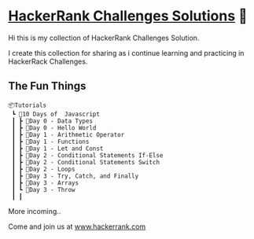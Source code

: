 # [HackerRank Challenges Solutions](https://www.hackerrank.com/) :raised_hands:

Hi this is my collection of HackerRank Challenges Solution.

I create this collection for sharing as i continue learning and practicing in HackerRack Challenges.

## The Fun Things
```
📦Tutorials
 ┗ 📂10 Days of  Javascript
 ┃ ┣ 📂Day 0 - Data Types
 ┃ ┣ 📂Day 0 - Hello World
 ┃ ┣ 📂Day 1 - Arithmetic Operator
 ┃ ┣ 📂Day 1 - Functions
 ┃ ┣ 📂Day 1 - Let and Const
 ┃ ┣ 📂Day 2 - Conditional Statements If-Else
 ┃ ┣ 📂Day 2 - Conditional Statements Switch
 ┃ ┣ 📂Day 2 - Loops
 ┃ ┣ 📂Day 3 - Try, Catch, and Finally
 ┃ ┣ 📂Day 3 - Arrays
 ┃ ┗ 📂Day 3 - Throw
 ┃ ┃ 
 ```

 More incoming..

 Come and join us at www.hackerrank.com